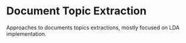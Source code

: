 # Document Topic Extraction
Approaches to documents topics extractions, mostly focused on LDA implementation.
